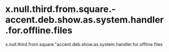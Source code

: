# x.null.third.from.square.-accent.deb.show.as.system.handler.for.offline.files
x.null.third.from.square."accent.deb.show.as.system.handler.for.offline.files
